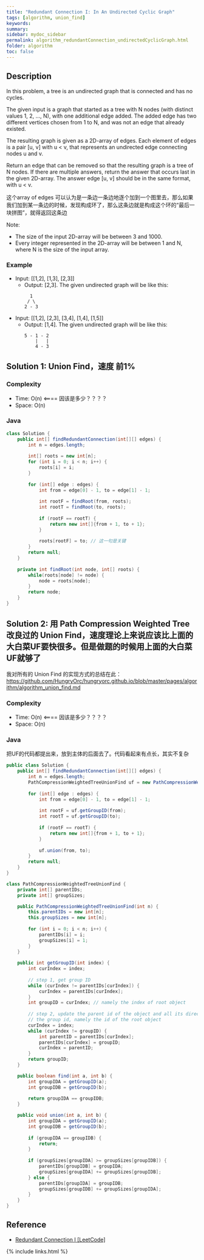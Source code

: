 ```yaml
---
title: "Redundant Connection I: In An Undirected Cyclic Graph"
tags: [algorithm, union_find]
keywords:
summary:
sidebar: mydoc_sidebar
permalink: algorithm_redundantConnection_undirectedCyclicGraph.html
folder: algorithm
toc: false
---
```


## Description
In this problem, a tree is an undirected graph that is connected and has no cycles.

The given input is a graph that started as a tree with N nodes (with distinct values 1, 2, ..., N), with one additional edge added. The added edge has two different vertices chosen from 1 to N, and was not an edge that already existed.

The resulting graph is given as a 2D-array of edges. Each element of edges is a pair [u, v] with u < v, that represents an undirected edge connecting nodes u and v.

Return an edge that can be removed so that the resulting graph is a tree of N nodes. If there are multiple answers, return the answer that occurs last in the given 2D-array. The answer edge [u, v] should be in the same format, with u < v.

这个array of edges 可以认为是一条边一条边地逐个加到一个图里去，那么如果我们加到某一条边的时候，发现构成环了，那么这条边就是构成这个环的“最后一块拼图”，就得返回这条边

Note:
* The size of the input 2D-array will be between 3 and 1000.
* Every integer represented in the 2D-array will be between 1 and N, where N is the size of the input array.

### Example
* Input: [[1,2], [1,3], [2,3]]
  * Output: [2,3]. The given undirected graph will be like this:
    ```
      1
     / \
    2 - 3
    ```
* Input: [[1,2], [2,3], [3,4], [1,4], [1,5]]
  * Output: [1,4]. The given undirected graph will be like this:
    ```
    5 - 1 - 2
        |   |
        4 - 3
    ```

## Solution 1: Union Find，速度 前1%

### Complexity
* Time: O(n) <==== 因该是多少？？？？
* Space: O(n)

### Java
```java
class Solution {
    public int[] findRedundantConnection(int[][] edges) {
        int n = edges.length;
        
        int[] roots = new int[n];
        for (int i = 0; i < n; i++) {
            roots[i] = i;
        }
        
        for (int[] edge : edges) {
            int from = edge[0] - 1, to = edge[1] - 1;
            
            int rootF = findRoot(from, roots);
            int rootT = findRoot(to, roots);
            
            if (rootF == rootT) {
                return new int[]{from + 1, to + 1};
            }
            
            roots[rootF] = to; // 这一句是关键
        }
        return null;
    }
    
    private int findRoot(int node, int[] roots) {
        while(roots[node] != node) {
            node = roots[node];
        }
        return node;
    }
}
```

## Solution 2: 用 Path Compression Weighted Tree 改良过的 Union Find，速度理论上来说应该比上面的大白菜UF要快很多。但是做题的时候用上面的大白菜UF就够了
我对所有的 Union Find 的实现方式的总结在此：https://github.com/HungryOrc/hungryorc.github.io/blob/master/pages/algorithm/algorithm_union_find.md

### Complexity
* Time: O(n) <==== 因该是多少？？？？
* Space: O(n)

### Java
把UF的代码都提出来，放到主体的后面去了。代码看起来有点长，其实不复杂

```java
public class Solution {
    public int[] findRedundantConnection(int[][] edges) {
        int n = edges.length;
        PathCompressionWeightedTreeUnionFind uf = new PathCompressionWeightedTreeUnionFind(n);
        
        for (int[] edge : edges) {
            int from = edge[0] - 1, to = edge[1] - 1;
            
            int rootF = uf.getGroupID(from);
            int rootT = uf.getGroupID(to);
            
            if (rootF == rootT) {
                return new int[]{from + 1, to + 1};
            }
            
            uf.union(from, to);
        }
        return null;
    }
}

class PathCompressionWeightedTreeUnionFind {
    private int[] parentIDs;
    private int[] groupSizes;

    public PathCompressionWeightedTreeUnionFind(int n) {
        this.parentIDs = new int[n];
        this.groupSizes = new int[n];
        
        for (int i = 0; i < n; i++) {
            parentIDs[i] = i;
            groupSizes[i] = 1;
        }
    }
    
    public int getGroupID(int index) {
        int curIndex = index;
        
        // step 1, get group ID
        while (curIndex != parentIDs[curIndex]) {
            curIndex = parentIDs[curIndex];
        }
        int groupID = curIndex; // namely the index of root object
        
        // step 2, update the parent id of the object and all its direct ancestors to be
        // the group id, namely the id of the root object
        curIndex = index;
        while (curIndex != groupID) {
            int parentID = parentIDs[curIndex];
            parentIDs[curIndex] = groupID;
            curIndex = parentID;
        }
        return groupID;
    }

    public boolean find(int a, int b) {
        int groupIDA = getGroupID(a);
        int groupIDB = getGroupID(b);
        
        return groupIDA == groupIDB;
    }

    public void union(int a, int b) {
        int groupIDA = getGroupID(a);
        int groupIDB = getGroupID(b);
        
        if (groupIDA == groupIDB) {
            return;
        }
        
        if (groupSizes[groupIDA] >= groupSizes[groupIDB]) {
            parentIDs[groupIDB] = groupIDA;
            groupSizes[groupIDA] += groupSizes[groupIDB];
        } else {
            parentIDs[groupIDA] = groupIDB;
            groupSizes[groupIDB] += groupSizes[groupIDA];
        }
    }
}
```

## Reference
* [Redundant Connection I [LeetCode]](https://leetcode.com/problems/redundant-connection/description/)

{% include links.html %}
